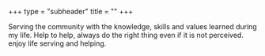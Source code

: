 +++
type = "subheader"
title = ""
+++

Serving the community with the knowledge, skills and values learned during my life.
Help to help, always do the right thing even if it is not perceived. enjoy life serving and helping.